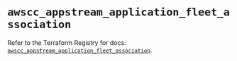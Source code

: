 # `awscc_appstream_application_fleet_association`

Refer to the Terraform Registry for docs: [`awscc_appstream_application_fleet_association`](https://registry.terraform.io/providers/hashicorp/awscc/0.70.0/docs/resources/appstream_application_fleet_association).
